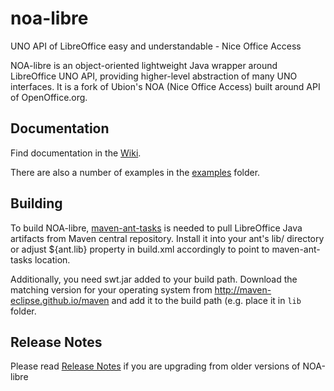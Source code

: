 # noa-libre
UNO API of LibreOffice easy and understandable - Nice Office Access

NOA-libre is an object-oriented lightweight Java wrapper around LibreOffice UNO API, providing higher-level abstraction of 
many UNO interfaces. It is a fork of Ubion's NOA (Nice Office Access) built around API of OpenOffice.org.

## Documentation

Find documentation in the [Wiki](https://github.com/LibreOffice/noa-libre/wiki).

There are also a number of examples in the [examples](https://github.com/LibreOffice/noa-libre/tree/master/examples) folder.

## Building

To build NOA-libre, [maven-ant-tasks](https://maven.apache.org/ant-tasks/) is needed to pull LibreOffice Java artifacts from 
Maven central repository. Install it into your ant's lib/ directory or adjust ${ant.lib} property in build.xml accordingly to 
point to maven-ant-tasks location.

Additionally, you need swt.jar added to your build path. Download the matching version for your operating system from http://maven-eclipse.github.io/maven and add it to the build path (e.g. place it in `lib` folder.

## Release Notes

Please read [Release Notes](https://github.com/LibreOffice/noa-libre/releases/tag/v3.0.0) if you are upgrading from older versions of NOA-libre
